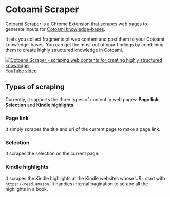 # Cotoami Scraper

Cotoami Scraper is a Chrome Extension that scrapes web pages to generate inputs for [Cotoami knowledge-bases](https://github.com/cotoami/cotoami).

It lets you collect fragments of web content and post them to your Cotoami knowledge-bases. You can get the most out of your findings by combining them to create highly structured knowledge in Cotoami.

[![Cotoami Scraper - scraping web contents for creating highly structured knowledge](http://img.youtube.com/vi/v2bXOIdzfFU/maxresdefault.jpg)](https://www.youtube.com/watch?v=v2bXOIdzfFU)
[YouTube video](https://www.youtube.com/watch?v=v2bXOIdzfFU)

## Types of scraping

Currently, it supports the three types of content in web pages: **Page link**, **Selection** and **Kindle highlights**.

### Page link

It simply scrapes the title and url of the current page to make a page link.

### Selection

It scrapes the selection on the current page.

### Kindle highlights

It scrapes the Kindle highlights at the Kindle websites whose URL start with `https://read.amazon`. It handles internal pagination to scrape all the highlights in a book.

